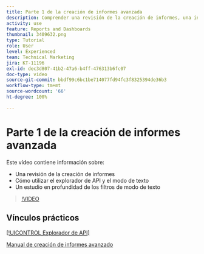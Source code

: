 ```yaml
---
title: Parte 1 de la creación de informes avanzada
description: Comprender una revisión de la creación de informes, una introducción a [!UICONTROL Explorador de la API] y el modo de texto, y un estudio en profundidad de los filtros del modo de texto.
activity: use
feature: Reports and Dashboards
thumbnail: 3409632.png
type: Tutorial
role: User
level: Experienced
team: Technical Marketing
jira: KT-11196
exl-id: dec3d807-41b2-47a6-b4ff-476313b6fc07
doc-type: video
source-git-commit: bbdf99c6bc1be714077fd94fc3f8325394de36b3
workflow-type: tm+mt
source-wordcount: '66'
ht-degree: 100%

---
```


# Parte 1 de la creación de informes avanzada

Este vídeo contiene información sobre:

* Una revisión de la creación de informes
* Cómo utilizar el explorador de API y el modo de texto
* Un estudio en profundidad de los filtros de modo de texto

>[!VIDEO](https://video.tv.adobe.com/v/3409632/?quality=12&learn=on&enablevpops=1)

## Vínculos prácticos

[[!UICONTROL Explorador de API]](https://developer.adobe.com/workfront/api-explorer/)

[Manual de creación de informes avanzado](/help/assets/advanced-reporting-manual.pdf)
